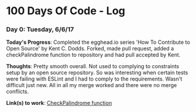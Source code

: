 # 100 Days Of Code - Log


### Day 0: Tuesday, 6/6/17

**Today's Progress**: Completed the egghead.io series 'How To Contribute to Open Source' by Kent C. Dodds.
Forked, made pull request, added a checkPalindrome function to repository and had pull accepted by Kent.

**Thoughts**: Pretty smooth overall. Not used to complying to constraints setup by an open source repository. So was interesting when certain tests were failing with ESLint and I had to comply to the requirements. Wasn't difficult just new. All in all my merge worked and there were no merge conflicts.

**Link(s) to work**:
[CheckPalindrome function](http://github.com/eggheadio-github/stack-overflow-copy-paste/tree/master/src)
